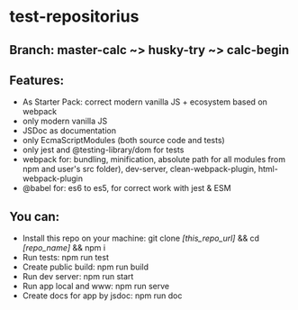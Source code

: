 # test-repositorius
## Branch: master-calc ~> husky-try ~> calc-begin
## Features:
* As Starter Pack: correct modern vanilla JS + ecosystem based on webpack
* only modern vanilla JS
* JSDoc as documentation
* only EcmaScriptModules (both source code and tests)
* only jest and @testing-library/dom for tests
* webpack for: bundling, minification, absolute path for all modules from npm and user's src folder), dev-server, clean-webpack-plugin, html-webpack-plugin
* @babel for: es6 to es5, for correct work with jest & ESM
## You can: 
* Install this repo on your machine: git clone _[this_repo_url]_ && cd _[repo_name]_ && npm i
* Run tests: npm run test
* Create public build: npm run build
* Run dev server: npm run start
* Run app local and www: npm run serve
* Create docs for app by jsdoc: npm run doc